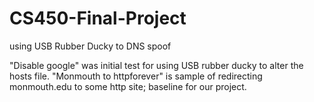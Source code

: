 # CS450-Final-Project
using USB Rubber Ducky to DNS spoof

"Disable google" was initial test for using USB rubber ducky to alter the hosts file.
"Monmouth to httpforever" is sample of redirecting monmouth.edu to some http site; baseline for our project.

